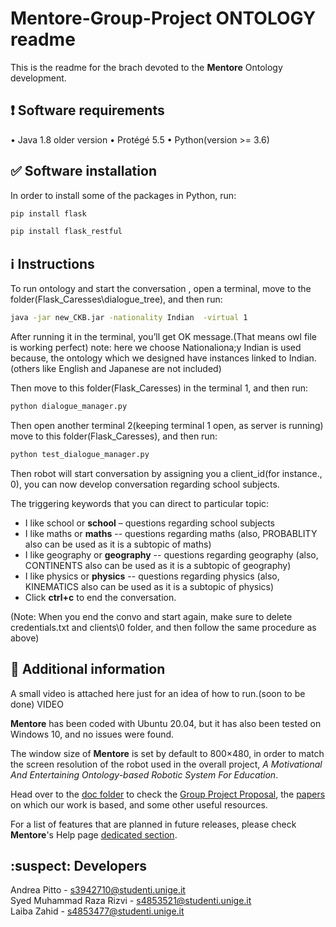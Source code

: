 # Mentore-Group-Project ONTOLOGY  readme

This is the readme for the brach devoted to the **Mentore** Ontology development.

## :exclamation: Software requirements

•	Java 1.8 older version
•	Protégé 5.5
•	Python(version >= 3.6)


## :white_check_mark: Software installation

In order to install some of the packages in Python, run:

```bash
pip install flask
```
```bash
pip install flask_restful
```


## :information_source: Instructions

To run ontology and start the conversation , open a terminal, move to the folder(Flask_Caresses\dialogue_tree), and then run: 

```bash
java -jar new_CKB.jar -nationality Indian  -virtual 1
```

After running it in the terminal, you’ll get OK message.(That means owl file is working perfect)
note: here we choose Nationaliona;y Indian is used because, the ontology which we designed have instances linked to Indian.(others like English and Japanese are not included)

Then move to this folder(Flask_Caresses) in the terminal 1, and then run:
```bash
python dialogue_manager.py 
```

Then open another terminal 2(keeping terminal 1 open, as server is running) move to this folder(Flask_Caresses), and then run:
```bash
python test_dialogue_manager.py 
```

Then robot will start conversation by assigning you a client_id(for instance., 0), you can now develop conversation regarding school subjects.

The triggering keywords that you can direct to particular topic:

* I like school or **school** – questions regarding school subjects
* I like maths or **maths** -- questions regarding maths (also, PROBABLITY also can be used as it is a subtopic of maths)
* I like geography or **geography** -- questions regarding geography (also, CONTINENTS also can be used as it is a subtopic of geography)
* I like physics or **physics** -- questions regarding physics (also, KINEMATICS also can be used as it is a subtopic of physics)
* Click **ctrl+c** to end the conversation.

(Note: When you end the convo and start again, make sure to delete credentials.txt and clients\0 folder, and then follow the same procedure as above)

## 📰 Additional information
A small video is attached here just for an idea of how to run.(soon to be done)
VIDEO





**Mentore** has been coded with Ubuntu 20.04, but it has also been tested on Windows 10, and no issues were found.  

The window size of **Mentore** is set by default to 800×480, in order to match the screen resolution of the robot used in the overall project, *A Motivational And Entertaining Ontology-based Robotic System For Education*.  

Head over to the [doc folder](https://github.com/andreabradpitto/Mentore-Group-Project/tree/GUI/doc) to check the [Group Project Proposal](https://github.com/andreabradpitto/Mentore-Group-Project/tree/GUI/doc/Group%20Project%20proposal.docx), the [papers](https://github.com/andreabradpitto/Mentore-Group-Project/tree/GUI/doc/papers) on which our work is based, and some other useful resources.  
  
For a list of features that are planned in future releases, please check **Mentore**'s Help page [dedicated section](https://github.com/andreabradpitto/Mentore-Group-Project/blob/GUI/guide/help.md#features-that-will-be-supported-in-the-future).

## :suspect: Developers

Andrea Pitto - s3942710@studenti.unige.it  
Syed Muhammad Raza Rizvi - s4853521@studenti.unige.it  
Laiba Zahid - s4853477@studenti.unige.it

